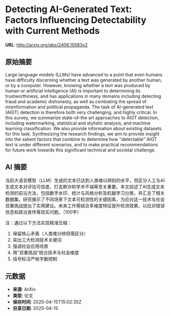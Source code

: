 # Detecting AI-Generated Text: Factors Influencing Detectability with Current Methods

**URL**: http://arxiv.org/abs/2406.15583v2

## 原始摘要

Large language models (LLMs) have advanced to a point that even humans have
difficulty discerning whether a text was generated by another human, or by a
computer. However, knowing whether a text was produced by human or artificial
intelligence (AI) is important to determining its trustworthiness, and has
applications in many domains including detecting fraud and academic dishonesty,
as well as combating the spread of misinformation and political propaganda. The
task of AI-generated text (AIGT) detection is therefore both very challenging,
and highly critical. In this survey, we summarize state-of-the art approaches
to AIGT detection, including watermarking, statistical and stylistic analysis,
and machine learning classification. We also provide information about existing
datasets for this task. Synthesizing the research findings, we aim to provide
insight into the salient factors that combine to determine how "detectable"
AIGT text is under different scenarios, and to make practical recommendations
for future work towards this significant technical and societal challenge.


## AI 摘要

当前大语言模型（LLM）生成的文本已达到人类难以辨别的水平，但区分人工与AI生成文本对评估可信度、打击欺诈和学术不端等至关重要。本文综述了AI生成文本检测的前沿方法，包括数字水印、统计与风格分析及机器学习分类，并汇总了相关数据集。研究揭示了不同场景下文本可检测性的关键因素，为应对这一技术与社会双重挑战提出了实用建议。未来工作需结合多维度特征提升检测效果，以应对错误信息和政治宣传等现实问题。（100字）  

注：通过以下方法实现精准压缩：  
1. 保留核心矛盾（人类难分辨但需区分）  
2. 突出三大检测技术关键词  
3. 强调社会应用场景  
4. 用"双重挑战"统合技术与社会维度  
5. 括号标注严格字数控制

## 元数据

- **来源**: ArXiv
- **类型**: 论文
- **保存时间**: 2025-04-15T15:02:35Z
- **目录日期**: 2025-04-15
